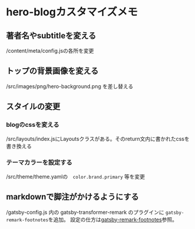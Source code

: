 # hero-blogカスタマイズメモ

## 著者名やsubtitleを変える

/content/meta/config.jsの各所を変更

## トップの背景画像を変える

/src/images/png/hero-background.png を差し替える



## スタイルの変更

### blogのcssを変える

/src/layouts/index.jsにLayoutsクラスがある。そのreturn文内に書かれたcssを書き換える

### テーマカラーを設定する

/src/theme/theme.yamlの　`color.brand.primary` 等を変更



## markdownで脚注がかけるようにする

/gatsby-config.js 内の gatsby-transformer-remark のプラグインに `gatsby-remark-footnotes`を追加。
設定の仕方は[gatsby-remark-footnotes](https://developer.aliyun.com/mirror/npm/package/gatsby-remark-footnotes)参照。
